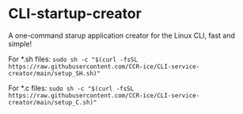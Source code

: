 # CLI-startup-creator
A one-command starup application creator for the Linux CLI, fast and simple!


For *.sh files: ```sudo sh -c "$(curl -fsSL https://raw.githubusercontent.com/CCR-ice/CLI-service-creator/main/setup_SH.sh)"```  
  
For *.c files: ```sudo sh -c "$(curl -fsSL https://raw.githubusercontent.com/CCR-ice/CLI-service-creator/main/setup_C.sh)"```
